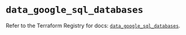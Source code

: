 # `data_google_sql_databases`

Refer to the Terraform Registry for docs: [`data_google_sql_databases`](https://registry.terraform.io/providers/hashicorp/google/6.21.0/docs/data-sources/sql_databases).
